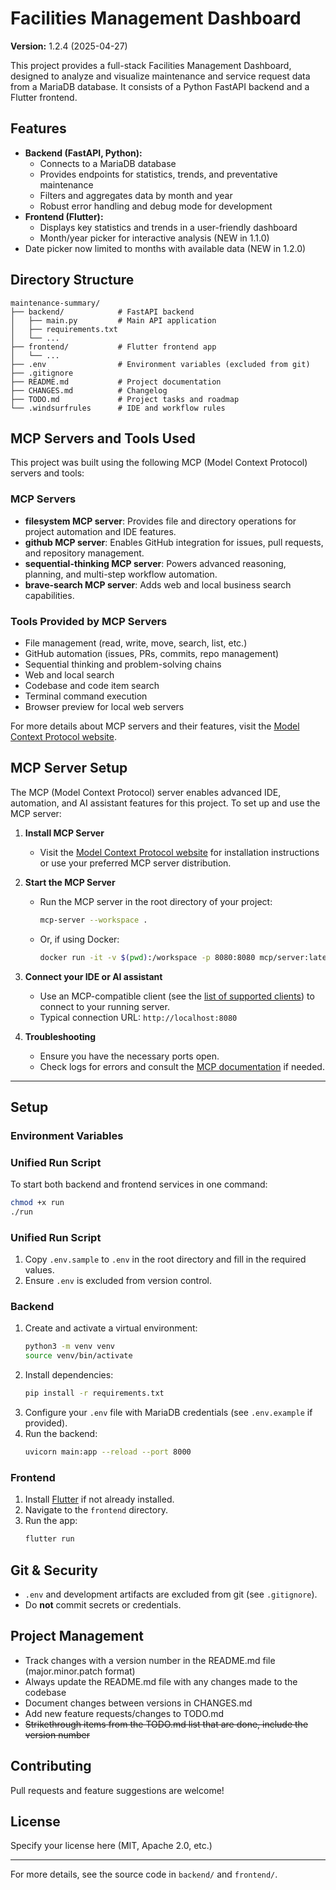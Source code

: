 # Facilities Management Dashboard

**Version:** 1.2.4 (2025-04-27)

This project provides a full-stack Facilities Management Dashboard, designed to analyze and visualize maintenance and service request data from a MariaDB database. It consists of a Python FastAPI backend and a Flutter frontend.

## Features
- **Backend (FastAPI, Python):**
  - Connects to a MariaDB database
  - Provides endpoints for statistics, trends, and preventative maintenance
  - Filters and aggregates data by month and year
  - Robust error handling and debug mode for development
- **Frontend (Flutter):**
  - Displays key statistics and trends in a user-friendly dashboard
  - Month/year picker for interactive analysis (NEW in 1.1.0)
- Date picker now limited to months with available data (NEW in 1.2.0)

## Directory Structure
```
maintenance-summary/
├── backend/            # FastAPI backend
│   ├── main.py         # Main API application
│   ├── requirements.txt
│   └── ...
├── frontend/           # Flutter frontend app
│   └── ...
├── .env                # Environment variables (excluded from git)
├── .gitignore
├── README.md           # Project documentation
├── CHANGES.md          # Changelog
├── TODO.md             # Project tasks and roadmap
└── .windsurfrules      # IDE and workflow rules
```

## MCP Servers and Tools Used

This project was built using the following MCP (Model Context Protocol) servers and tools:

### MCP Servers
- **filesystem MCP server**: Provides file and directory operations for project automation and IDE features.
- **github MCP server**: Enables GitHub integration for issues, pull requests, and repository management.
- **sequential-thinking MCP server**: Powers advanced reasoning, planning, and multi-step workflow automation.
- **brave-search MCP server**: Adds web and local business search capabilities.

### Tools Provided by MCP Servers
- File management (read, write, move, search, list, etc.)
- GitHub automation (issues, PRs, commits, repo management)
- Sequential thinking and problem-solving chains
- Web and local search
- Codebase and code item search
- Terminal command execution
- Browser preview for local web servers

For more details about MCP servers and their features, visit the [Model Context Protocol website](https://modelcontextprotocol.io/).

## MCP Server Setup

The MCP (Model Context Protocol) server enables advanced IDE, automation, and AI assistant features for this project. To set up and use the MCP server:

1. **Install MCP Server**
   - Visit the [Model Context Protocol website](https://modelcontextprotocol.io/) for installation instructions or use your preferred MCP server distribution.

2. **Start the MCP Server**
   - Run the MCP server in the root directory of your project:
     ```bash
     mcp-server --workspace .
     ```
   - Or, if using Docker:
     ```bash
     docker run -it -v $(pwd):/workspace -p 8080:8080 mcp/server:latest
     ```

3. **Connect your IDE or AI assistant**
   - Use an MCP-compatible client (see the [list of supported clients](https://modelcontextprotocol.io/clients)) to connect to your running server.
   - Typical connection URL: `http://localhost:8080`

4. **Troubleshooting**
   - Ensure you have the necessary ports open.
   - Check logs for errors and consult the [MCP documentation](https://modelcontextprotocol.io/docs) if needed.

---

## Setup

### Environment Variables

### Unified Run Script
To start both backend and frontend services in one command:
```bash
chmod +x run
./run
```

### Unified Run Script
1. Copy `.env.sample` to `.env` in the root directory and fill in the required values.
2. Ensure `.env` is excluded from version control.


### Backend
1. Create and activate a virtual environment:
   ```bash
   python3 -m venv venv
   source venv/bin/activate
   ```
2. Install dependencies:
   ```bash
   pip install -r requirements.txt
   ```
3. Configure your `.env` file with MariaDB credentials (see `.env.example` if provided).
4. Run the backend:
   ```bash
   uvicorn main:app --reload --port 8000
   ```

### Frontend
1. Install [Flutter](https://flutter.dev/docs/get-started/install) if not already installed.
2. Navigate to the `frontend` directory.
3. Run the app:
   ```bash
   flutter run
   ```

## Git & Security
- `.env` and development artifacts are excluded from git (see `.gitignore`).
- Do **not** commit secrets or credentials.

## Project Management
- Track changes with a version number in the README.md file (major.minor.patch format)
- Always update the README.md file with any changes made to the codebase
- Document changes between versions in CHANGES.md
- Add new feature requests/changes to TODO.md
- ~~Strikethrough items from the TODO.md list that are done, include the version number~~

## Contributing
Pull requests and feature suggestions are welcome!

## License
Specify your license here (MIT, Apache 2.0, etc.)

---

For more details, see the source code in `backend/` and `frontend/`.
